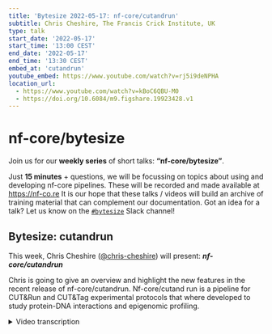 ```yaml
---
title: 'Bytesize 2022-05-17: nf-core/cutandrun'
subtitle: Chris Cheshire, The Francis Crick Institute, UK
type: talk
start_date: '2022-05-17'
start_time: '13:00 CEST'
end_date: '2022-05-17'
end_time: '13:30 CEST'
embed_at: 'cutandrun'
youtube_embed: https://www.youtube.com/watch?v=rj5i9deNPHA
location_url:
  - https://www.youtube.com/watch?v=kBoC6QBU-M0
  - https://doi.org/10.6084/m9.figshare.19923428.v1
---
```


# nf-core/bytesize

Join us for our **weekly series** of short talks: **“nf-core/bytesize”**.

Just **15 minutes** + questions, we will be focussing on topics about using and developing nf-core pipelines.
These will be recorded and made available at <https://nf-co.re>
It is our hope that these talks / videos will build an archive of training material that can complement our documentation. Got an idea for a talk? Let us know on the [`#bytesize`](https://nfcore.slack.com/channels/bytesize) Slack channel!

## Bytesize: cutandrun

This week, Chris Cheshire ([@chris-cheshire](https://github.com/chris-cheshire/)) will present: _**nf-core/cutandrun**_

Chris is going to give an overview and highlight the new features in the recent release of nf-core/cutandrun. Nf-core/cutand run is a pipeline for CUT&Run and CUT&Tag experimental protocols that where developed to study protein-DNA interactions and epigenomic profiling.

<details markdown="1"><summary>Video transcription</summary>
**Note: The content has been edited for reader-friendliness**

[0:01](hhttps://www.youtube.com/watch?v=kBoC6QBU-M0&t=1)
(host) Welcome, I'm Franziska, I'm today's host, and with me is Chris Cheshire, who's giving us an intro on the newest developments in the nf-core cutandrun pipeline. And it's all to you now.

[:15](hhttps://www.youtube.com/watch?v=kBoC6QBU-M0&t=15)
Thank you very much. I will just share my screen. Is that all good? Can you see my screen?

(host) Yeah. Yes, we can.

Okay. Hello, everyone. Thanks for the introduction. My name's Chris Cheshire, and it's a pleasure to be here. That's probably the first time that I presented this pipeline when it's consumed like a year and a half of my life on and off. I'm extra happy to be showing it to someone today. That's good. The run today, I'm going to go through the concept of the pipeline and the reason it was developed. I'm going to walk through some of the key features with you, discuss some of the more interesting points of the pipeline, it's not going to be exhaustive. Then I want to go through some of the new features for the version 2.0 release, which I'm going to shamelessly plug throughout this presentation. I want to go through some of the testing and automation features, which I developed, and also, of course, some of the future plans of the pipeline. Without further ado, a little bit about me.

[1:30](hhttps://www.youtube.com/watch?v=kBoC6QBU-M0&t=90)
I'm a postdoctoral research fellow at the Briscoe lab, James Briscoe's lab at the Crick Institute, which is in London. My focus is single cell multiomics. I'm trying to develop a system or rapid prototyping single cell system that will target ATAC, multi-target cut-and-run or cut-and-tag, and transcriptome - all simultaneously from the same cell. But at the time when I first started this project, I knew nothing about cut-and-run, and despite the fact that it's an integral part of the pipeline, other than the technique and the results that it produces. I thought the easiest thing to do would be to find a project that got me into cut-and-run or cut-and-tag data analysis. This was it. I realized that there was no nf-core pipeline. I've been using nf-core for a while for some other projects, and I realized that there was no nf-core pipeline for this experimental protocol. That's where it went from there, really, and it just snowballed, but it's been a really interesting project to work on and still ongoing.

[2:41](hhttps://www.youtube.com/watch?v=kBoC6QBU-M0&t=161)
Just a brief overview of cut-and-tag or cut-and-run. The idea is that it's a successor to the ChIP-Seq assay, and the main difference with ChIP-Seq and these ones is that you get much lower background binding and non-specific cutting. The basic protocol is that we wash antibodies over either a target transcription factor or histone mark, and then we attach an enzyme which has a protein-A binding site that's been attached to it. The protein-A binds to the antibody, and then the enzyme just hangs around attached localized into this targeted area where the TF or the histone is marked. Then you give an ion. In the case of MNase here, it's calcium, and that activates the enzyme and causes it to cut in open chromatin or on the nucleosome around where this target was. Then you can get rid of everything and sequence the products, and you get a very accurate position down to the nucleosome level of where the TF or the histone was.

[4:06](hhttps://www.youtube.com/watch?v=kBoC6QBU-M0&t=246)
Now the difference between cut-and-run and cut-and-tag is that cut-and-run uses MNase as the enzyme that cuts, and cut-and-tag uses transposase as the enzyme, and you use magnesium instead of calcium as the activating ion. They have, I won't go into it, but they have different advantages. There's some evidence to show that cut-and-tag is better for transcription factors than cut-and-run, but that's all outside the scope of this presentation. The key thing to note about it is that the bioinformatic processing upstream is exactly the same for both protocols. That's another reason why I wanted to do this pipeline, because it kills two birds with one stone. You get two pipelines for the price of one. I thought that was pretty cool. These approaches are really growing in popularity, especially in the Crick, but I think globally as well. And, as I said before, there was no nf-core pipeline for this.

[5:04](hhttps://www.youtube.com/watch?v=kBoC6QBU-M0&t=304)
Overview of the pipeline. This kind of diagrams are becoming popular now, the tube map diagram, and we can see here the general flow of the pipeline. I'm going to go through this bit by bit, so I won't spend too much time on the slide. In general, we have a trimming and QC at the beginning, and then we have alignment in the middle here, and then we need to gather up the reads into peaks and remove duplicates, filter, do things like that. Then at the end, we finally call the peaks, and then we do a bunch of reporting going all along the way.

[5:46](hhttps://www.youtube.com/watch?v=kBoC6QBU-M0&t=346)
The first bit I want to talk about is the sample sheets. The reason I'm talking about the sample sheet, I wouldn't normally discuss this, but it's actually one of the new features in the pipeline. I wanted to just touch on it. This is the new version of the sample sheets. The sample sheet allows you to define where your samples are and what the structure of the experiment is going to be. This is very similar to all the other nf-core pipelines around. It's half standardized, I feel. You can merge technical replicates or merge data from multiple lanes, and this is a feature of most nf-core pipelines, and you do that by having the same sample ID and the same replicate number and then these - like in the top two rows here - and these two will then automatically be merged together as one sample, which is really useful when you need to get sequencing for multiple lanes and things like that, which happens a lot.

[6:41](hhttps://www.youtube.com/watch?v=kBoC6QBU-M0&t=401)
The other main feature is that we can assign control groups, and control groups are really important in cut-and-run and cut-and-tag. You almost always have an IgG background control for those experiments, and so the ability to assign that in various different ways is really important. This pipeline can auto detect when there is a control being given, and that's detected by the fact that it's being used as a control in the final column here in one of the other samples. The other thing to note is that controls are automatically assigned as per their replicates. We have the wildtype here, which has one replicate or two replicates, one and two here, and even though we don't explicitly assign replicates, one and two will be assigned to one and two here, which is quite useful. Also if we just applied, had one control group there, then the control group will be applied to both, which is also useful because sometimes you don't have multiple replicates of IgG. The other main feature of this is that it's got some robust error checking in it, which again is a requirement and a feature for most nf-core pipelines. I went over that because that's changed from the previous version, and I'll just highlight that again later, but that's the sample sheet checking.

[8:01](hhttps://www.youtube.com/watch?v=kBoC6QBU-M0&t=481)
The next stage of the pipeline is the trimming and the initial quality control, as well as the merging of the samples together. This again is standard for a lot of bioinformatic genomics pipelines. All sequencing machines, or Illumina sequencing machines, require adapters, and most people sequence on Illumina, and these need to be trimmed off. This is standard, and you need to do QC before and afterwards. But the reason I wanted to touch on it is because I wanted to touch on how the pipeline is designed and the design principles of it. There are many paths for downstream analysis, as we all know in genomics. Once you get to a critical point, then the paths of analysis diverge depending on the scientific questions that you want to answer. But the upstream analysis, the point at which it diverges will always be the same. And so with this pipeline, instead of providing a load of features for downstream analysis that are difficult to test, because they're situation specific, I wanted to really focus on the upstream data quality.

[9:11](hhttps://www.youtube.com/watch?v=kBoC6QBU-M0&t=551)
For this pipeline, that critical point is when the peaks are called. I want to produce really robust peaks that you can trust that are supported by a lot of quality control and transparency around how those peaks were calculated. That was the main aim of the pipeline. And because of this, this enabled a proper development cycle for the pipeline, where we can test and integrate new features, produce maintenance, analyse the new features out in the world, and then design new features and implement those in a circle. If we were having to test downstream analysis routes all the time and stuff like that, this cycle would break down.

[9:53](hhttps://www.youtube.com/watch?v=kBoC6QBU-M0&t=593)
Going on to that, the principles the pipeline was designed around was repeatability. It needs to not fail, it needs to do the same over and over again, and to be able to trust it, it needs to be reproducible, which are core principles of nf-core as well, but they need to be reproducible. This is what nf-core enables and Nextflow. We can run this pipeline on clusters, laptops, doesn't matter, it should run the same as long as you have some key minimum installation requirements. The other two of the two that I was talking about just now is it needs to be transparent. We need to know where the results came from. And we needed to get insight into those results.

[10:31](hhttps://www.youtube.com/watch?v=kBoC6QBU-M0&t=631)
The way that I've done that is through providing lots and lots and lots of reporting. You can see here on the diagram, the little stops that have a pie chart in. These are all the points in the pipeline where reporting is produced. This reporting is in the form of charts, tables, and various other things, multiQC reports, if you guys are familiar with that. This really just allows someone to get a really good view on exactly what's going on at every stage in the pipeline. And if something is not clear, then that's a problem, and we try to fix it as quickly as possible.

[11:06](hhttps://www.youtube.com/watch?v=kBoC6QBU-M0&t=666)
Onwards to the main function in the pipeline again then, to the next stage after this is alignment, I won't go too much into alignment. It's using Bowtie2 and its standard alignment procedure. There are some interesting parameters that we describe in the documentation as to how Bowtie2 is run with the reads that you get from this type of experiment, but that's outside the scope of this presentation. After that, we go on to filtering. We filter out reads which need to have a minimum Q score. And also we remove duplicates from some of the reads, but not all of them. One of the key things to note is that normally you would just remove duplicates, whatever, because you want to get rid of all the PCR duplicates. But the trouble with cut-and-run is that, because it's targeted, you get this very close stacking of reads over the same sites. And so even though this is valid data, depending on the parameters of the duplicates, you may find that this gets filtered out when it shouldn't. We don't remove duplicates on the target samples, unless there is clear evidence of PCR duplication, that's too heavy to ignore. Then you can, of course, turn it on in the pipeline.

[12:26](hhttps://www.youtube.com/watch?v=kBoC6QBU-M0&t=746)
This is all standard stuff. Something I really want to talk about is the read normalization. This is something that we changed in version 2.0. One of the main stages of the pipeline is that the aligned reads are stacked up. Then we get what's called a bed graph out of it, which basically shows you for each region how many reads stacked on top of each other. You can imagine this creates a histogram. This histogram is what's used when we call peaks in various peak callers in Macs2 or Seacr. These peaks need to be normalized in some way. There are quite a few different sources of normalization error in these experiments. The first is experimental batch effects, if you used different enzymes, different antibodies, different batches of antibodies and things like that, they can produce different results. That's outside the scope of the pipeline. It's quite difficult to fix that once you get to the bioinformatic stage in this class of experiments. I'll move on from that.

[13:35](hhttps://www.youtube.com/watch?v=kBoC6QBU-M0&t=815)
The other really big thing that we need to account for is epitope abundance. Some epitopes that you target, such as some histone marks, are really quite ubiquitous across the genome. And some rarer transcription factors are much more targeted. And so you're going to get traditionally less reads associated with those lower abundance epitopes. Yet they're just as important if you're trying to compare them. One of the main tasks that we have to do is to normalize between them so that we don't get tiny, tiny little peaks or no peaks called for this low abundance transcription factor when we actually do want to detect those sites. The original way to do this was using spike-in normalization. This is back from the ChIP-seq days. The spike-in is some E. coli DNA that's left over from the process of producing the protein, the enzyme either MNase or transposase. The amount of the epitope and the amount of the spike-in DNA that's present, and if you keep the amount of the enzyme constant, that decides how many cuts you get on the E. coli DNA versus how many cuts you get on your target genome. And you can use this to normalize against how much of the epitope was present.

[15:13](hhttps://www.youtube.com/watch?v=kBoC6QBU-M0&t=913)
But there's some big problems with this. Number one is that the newer cut-and-run and cut-and-tag kits are processed so that you don't really have very much spike-in at all in the kits left, it's all been cleaned out. That was a big problem, we're starting to see that a lot in the pipeline. People coming to me talking about these projects, that they can't normalize properly against spike-in because there aren't any. And some people have realized this and have started to spike-in their own DNA, but that comes with its own problems with getting the correct amount spiked in and stuff. The other thing that's required when you're looking at epitope abundance and normalizing with spike-in is that you need to have the same amount of material, the same amount of cells in the experiment in order for this normalization to work. That's just not the case in a lot of experiments, especially with tissue samples and things like that. You just can't guarantee that. And so again, we're seeing that this normalization is really hard to achieve.

[16:12](hhttps://www.youtube.com/watch?v=kBoC6QBU-M0&t=972)
In the new version, version 2, we've started to include options for normalizing against read counts and read depths across the genome using deeptools. And we found this to be quite successful so far. It's not as complex as normalizing against spike-in DNA, you're literally just normalizing against the read depths between different samples, which obviously if you've got different abundances of epitopes, that's going to cause other problems, but it's better than no normalization and it's proving successful so far. But there's quite a lot of manual tweaking involved. I wanted to highlight that these are the main questions we're thinking about in this pipeline. This is not finished. We're going to carry on trying to work out what the best way of getting the most robust, trustworthy peaks from the pipeline.

[17:07](hhttps://www.youtube.com/watch?v=kBoC6QBU-M0&t=1027)
Now, I'm aware that I'm probably running out of time. Yes I am, so I've got to move a little bit quicker. The final major stage of the pipeline is that the recall peaks. Again I wanted to highlight this because the old peak caller, Seacr, which is produced by the Henikoff lab who developed cut-and-run and cut-and-tag. Some people were having some issues with it or just wanted to use Macs2, which is the standard peak caller for high background noise experiments like ChIP-seq and ATAC-seq. We included Macs2 as an extra peak caller, and you can actually run both peak callers in parallel together if you want in the pipeline to compare the results. That's another major change. The last stage of the pipeline is to give us some really trusting peaks. You know, we've tried to normalise as best we can. When we call the peaks, we call them against the IgG background if it's provided. That's another form of normalisation. Then we also can do consensus peaks. How many of these peaks are present in our replicates? And we can be stringent if we want, and so we need all the peaks present for this peak to be trusted. As you can see, that's what we really concentrate on is trusted peaks and transparency using the reporting.

[18:28](hhttps://www.youtube.com/watch?v=kBoC6QBU-M0&t=1088)
Key feature summary for version 2.0. Now this version is not out yet. It's going to be out in the next few days, hopefully. I'm trying to find time to go through all the final changes before it can get approved for release, but hopefully next week this will be released. The sample sheet system redesign, we've got additional read normalisation options, which I've just been through. We've got additional peak caller options, and we have loads of bug fixes and performance optimisations and things like that. Another shameless plug of version 2.0. Go ahead and use it, and please do let me know if there's any problems. I think I'll just touch on this very briefly because I've got to finish. This is just a note on testing. I basically took what the tests do. This is for the pipeline developers out here, but I took the testing that we do in nf-core modules with the YAML testing with PyTest, and I applied that to the pipeline. And we now have 213 tests that run using PyTest for every code change that we make on the pipeline, and I think it's really made the pipeline a lot more robust, especially because it's just me working on it, or there's just a couple of us working on it. I really think that was important, and please, if you have any questions, if you're developing pipelines, got any questions, come and contact me, because I do think this is quite a good advantage.

[19:47](hhttps://www.youtube.com/watch?v=kBoC6QBU-M0&t=1187)
Finally, news and the future, the version 2.0 release is imminent, as I've already said. We really need developers. It's just me and another woman called Tamara working on it, and we really want to push these features forward, but we need you guys in the community to suggest features and help with the coding if you possibly can. We are looking at more options for peak calling, and also some very rigid downstream options, such as nuclear zone positioning and transcription factor footprinting. We're looking into it. We don't want to get too far in the downstream, but these look like quite good options. Then finally, I just want to say, of course, my main project is single-cell, and I really want to adapt this pipeline to work with single-cell data at some point. There's a lot of talk around that to be had, but I really would like to have nf-core have a robust single-cell cut-and-tag pipeline, because I think that's the future. Thanks for listening. I just wanted to thank everyone at the Luscombe and the Brisco Lab. I wanted to thank Charlotte West, who I think is on the call, because she was the original co-developer of this pipeline. She's now left. Then also Tamara Hodgetts, who's the new co-developer on this project. Thanks, everyone, and thanks for listening.

[21:09](hhttps://www.youtube.com/watch?v=kBoC6QBU-M0&t=1269)
(host) Thank you very much. I have now enabled people to unmute themselves for a Q&A. You can, of course, also write in the chat, and I will read out the questions. Are there any questions?

(question) I have one. You've introduced these two new normalization options, normalizing with read count or read depth. Do you have specific scenarios in mind as to when is better to use read counts? When is better to use read depths?

(answer) Yeah. Not at the moment. Basically DeepTools has some normalization options available to it that are really based in the RNA-Seq world. There's a bunch of transcription normalization against kilobase length of the transcripts and things like that, those classical RNA normalization techniques. And we've taken some of those options and introduced them just for set regions of the genome. At the moment, basically, we have a bin size of one on the genome. And we calculate the read depth at that bin size of one and then normalize against that in that region, against the other samples. Then you can widen that bin if you wanted to, to cover a larger amount of features. But it's really just to get them a little bit more in line with each other. And we're still waiting to see how helpful those options are downstream. But really, the other feature of it really was being able to turn the spike-in normalization off as well because it was on by default the whole time and you couldn't change that. There is an additional option just to turn it off at all. Then the idea is that we provided these extra options and that people just start playing with them and come back to us about how useful they are. For one case in point, a group that I'm working with at the Crick, we turned off spike-in normalization and just did a bin of one read depth normalization. That resulted in the samples looking a lot better. But the IgG background was super high because the relative read depth on the IgG samples is low. You get less reads with the IgG because it's spread out more. What we did is we included an extra parameter in the pipeline to be able to scale the IgG background back and then use it to call peaks. We have a situation now where we can basically scale the IgG to change how many peaks are being called on the sample. We're basically now in a situation where we have to run with an IgG threshold of like 0.2, 0.4, 0.6, 0.8 and 1. Then we look at how many peaks have been called for each sample and basically tune it to the experimental question that we're looking at. For example, with transcription factors, you may want to look at something with a bit more peaks being called so you can pick up more binding. Whereas with histones, you might want to raise the threshold for peak calling so that less peaks are called.

(comment) It's really interesting.

(answer cont.) Yeah. It's an active area of development. I would suggest what you do if you're going to turn it off is do the CPM mode normalization, which is what's recommended in the documentation, and then run it with an IgG background threshold for five different ones 0.2, 0.4, 0.6, 0.8, 1, and see how it looks in the IgG browser or however you view your peaks.

[25:07](hhttps://www.youtube.com/watch?v=kBoC6QBU-M0&t=1507)
(host) Thank you very much. Artemiy, Artemiy Golden?

(question) Yes. Yes. Thank you. I have a question about the QC. You've stressed that you provide so many QC reports for the user to assess, but I'm coming from the perspective of a person who never did processing for the peaks, and it's very hard to assess after you get the reports, like, is it good or not? Could you provide some representative series of different QCs from different data since you are communicating with the users, to just show that this is how a good quality would look like, and this may be how the bad quality is. It's really non-intuitive, and I tried to find somewhere, some documentation how it should look like or in the papers, but people don't write about it.

(answer) That's a really excellent question, and yeah, it's a great idea. I shall absolutely do that. I'll create a new section of the documentation to show some examples for sure. That's a really good idea.

(question cont.) Thanks a lot.

[26:20](hhttps://www.youtube.com/watch?v=kBoC6QBU-M0&t=1580)
(host) Thank you. Then we have another question from Harshil Patel.

(question) Hi, Chris. Great talk. Thank you. My question goes back to the normalization. When you normalize in the way that you mentioned, do you factor in global changes? So say, for example, you have a control group which has a level of signal, and then you have a treatment group where you have systematic changes, so you have an uplift everywhere in that signal. The normalization on the base pair level or per region would essentially be cancelled out in that scenario, in which case you wouldn't really see a signal even though there could possibly be a change or something to be had there, right?

(answer) Yeah, so there are options to do global normalization as well. Because it's a bit experimental, you do have to have an understanding exactly what you just said. You have to have that understanding and know which normalization options that you need because of that. The pipeline doesn't do it for you. But there are global normalizations. If you want to, you can literally just normalize against the total read count if you wanted to.

(comment) But even in that scenario, I think it would cancel out. Ironically, the only way you could really detect proper global changes is via spike-ins, even though they're unreliable for this type of experiment, because it gives you some sort of reference point as to how much things are changing across your sample groups.

(answer cont.) Yeah, I couldn't agree more. I don't pretend to say that the readcount normalization, there's a reason why people don't do readcount normalization because it's not particularly accurate. And I would agree with you that spike-in is far better as a normalization option if it's an option. But we were just getting so many projects where there was just like 10 reads or something. There's just no alignment whatsoever. There's no option to do it. And also it was giving us some really screwy results, even if there were reads that were found. It's because it just relies on the fact that you've got to have the same cell counts. I think that was mainly the problem we're getting is just differing amounts of material.

(comment) Yeah, I'm always surprised that it works for this type of experiment, for RNA-Seq is very different. But here we have lots of background, you have variability in your antibodies, your variability in cell count, your variability in pull-down. Yeah, I'm surprised that it even works, to be honest, but yeah.

(answer cont.) I think it's for the next version, we really need to start a project on this that's a community-based project and try and find people who are interested in cut-and-run and try and find a good way of normalizing this data and taking these factors into account because none of it's a magic bullet. And it really affects the results. You really have to run it with all different parameters. The amount of peaks that you get is completely different depending on how you parameterize the normalization.

[29:44](hhttps://www.youtube.com/watch?v=kBoC6QBU-M0&t=1784)
Okay, if there are no other questions in the audience, then I want to close again by thanking Chris for a great talk. And I also would like to thank the Chan Zuckerberg Initiative for giving us some funding. And for anyone who has further questions, maybe later on, you can always reach us at the Slack channel for either cut-and-run or for bytesize. Thank you very much, everyone else.

</details>
